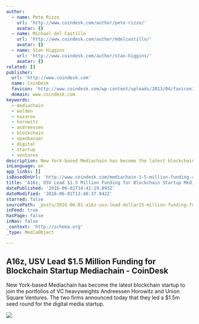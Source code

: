 ```yaml
---
author:
  - name: Pete Rizzo
    url: 'http://www.coindesk.com/author/pete-rizzo/'
    avatar: {}
  - name: Michael del Castillo
    url: 'http://www.coindesk.com/author/mdelcastillo/'
    avatar: {}
  - name: Stan Higgins
    url: 'http://www.coindesk.com/author/stan-higgins/'
    avatar: {}
related: []
publisher:
  url: 'http://www.coindesk.com'
  name: CoinDesk
  favicon: 'http://www.coindesk.com/wp-content/uploads/2013/04/favicon1.ico?7fca2f'
  domain: www.coindesk.com
keywords:
  - mediachain
  - walden
  - nazarov
  - horowitz
  - andreessen
  - blockchain
  - openbazaar
  - digital
  - startup
  - ventures
description: New York-based Mediachain has become the latest blockchain startup to join the portfolios of VC heavyweights Andreessen Horowitz and Union Square Ventures. The two firms announced today that they led a $1.5m seed round for the digital media startup.
inLanguage: en
app_links: []
isBasedOnUrl: 'http://www.coindesk.com/mediachain-1-5-million-funding-a16z-usv/'
title: 'A16z, USV Lead $1.5 Million Funding for Blockchain Startup Mediachain - CoinDesk'
datePublished: '2016-06-01T14:41:19.893Z'
dateModified: '2016-06-01T13:40:37.942Z'
starred: false
sourcePath: _posts/2016-06-01-a16z-usv-lead-dollar15-million-funding-for-blockchain-startup-m.md
inFeed: true
hasPage: false
inNav: false
_context: 'http://schema.org'
_type: MediaObject

---
```

<article style=""><h1>A16z, USV Lead $1.5 Million Funding for Blockchain Startup Mediachain - CoinDesk</h1><p>New York-based Mediachain has become the latest blockchain startup to join the portfolios of VC heavyweights Andreessen Horowitz and Union Square Ventures. The two firms announced today that they led a $1.5m seed round for the digital media startup.</p><img src="http://media.coindesk.com/2016/06/Screen-Shot-2016-06-01-at-10.49.43-AM-e1464763853659.png" /></article>
